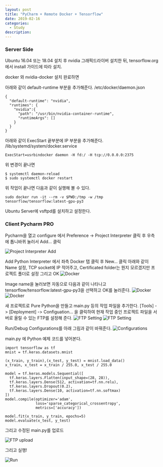 ```yaml
---
layout: post
title: "PyCharm + Remote Docker + Tensorflow"
date: 2019-02-16
categories:
  - Study
description:
---
```


### Server Side
Ubuntu 16.04 또는 18.04 설치 후 nvidia 그래픽드라이버 설치한 뒤,
tensorflow.org 에서 install 가이드에 따라 설치.

docker 와 nvidia-docker 설치 완료하면

아래와 같이 default-runtime 부분을 추가해준다.
/etc/docker/daemon.json

```
{
  "default-runtime": "nvidia",
  "runtimes": {
    "nvidia":{
      "path": "/usr/bin/nvidia-container-runtime",
      "runtimeArgs": []
    }
  }
}
```

아래와 같이 ExecStart 끝부분에 IP 부분을 추가해준다.
/lib/systemd/system/docker.service

```
ExecStart=usrbindocker daemon -H fd:/ -H tcp://0.0.0.0:2375
```

위 변경이 끝나면

```
$ systemctl daemon-reload
$ sudo systemctl docker restart
```

위 작업이 끝나면 다음과 같이 실행해 볼 수 있다.

```
sudo docker run -it --rm -v $PWD:/tmp -w /tmp tensorflow/tensorflow:latest-gpu-py3
```


Ubuntu Server에 vsftpd를 설치하고 설정한다.

### Client Pycharm PRO
Pycharm을 열고 configure 에서 Preference -> Project Interpreter 클릭 후 우측에 톱니바퀴 눌러서 Add... 클릭

![Project Interpreter Add](https://github.com/Yujin-Soft/Yujin-Soft.github.io/raw/master/_screenshots/2019-02-16-003.png "Project Interpreter Add")

Add Python Interpreter 에서 좌측 Docker 탭 클릭 후 New... 클릭
아래와 같이 Name 설정, TCP socket에 IP 적어주고, Certificated folder는 뭔지 모르겠지만 프로젝트 폴더로 설정 그리고 OK
![Docker](https://github.com/Yujin-Soft/Yujin-Soft.github.io/raw/master/_screenshots/2019-02-16-004.png "Docker Setting")

Image name을 눌러보면 자동으로 다음과 같이 나타나고 tensorflow/tensorflow:latest-gpu-py3을 선택하고 OK를 눌러준다.
![Docker](https://github.com/Yujin-Soft/Yujin-Soft.github.io/raw/master/_screenshots/2019-02-16-005.png "Docker Setting")
![Docker](https://github.com/Yujin-Soft/Yujin-Soft.github.io/raw/master/_screenshots/2019-02-16-006.png "Docker Setting")

새 프로젝트로 Pure Python을 만들고 main.py 등의 작업 파일을 추가한다.
[Tools] -> [Deployment] -> Configuation... 을 클릭하여 현재 작업 중인 프로젝트 파일을 서버로 올릴 수 있는 FTP를 설정해 준다.
![FTP Setting](https://github.com/Yujin-Soft/Yujin-Soft.github.io/raw/master/_screenshots/2019-02-16-001.png "FTP Setting")
![FTP Setting](https://github.com/Yujin-Soft/Yujin-Soft.github.io/raw/master/_screenshots/2019-02-16-002.png "FTP Setting")

Run/Debug Configurations를 아래 그림과 같이 바꿔준다.
![Configurations](https://github.com/Yujin-Soft/Yujin-Soft.github.io/raw/master/_screenshots/2019-02-16-009.png "Run/Debug Configurations")

main.py 에 Python 예제 코드를 넣어본다.

```
import tensorflow as tf
mnist = tf.keras.datasets.mnist

(x_train, y_train),(x_test, y_test) = mnist.load_data()
x_train, x_test = x_train / 255.0, x_test / 255.0

model = tf.keras.models.Sequential([
  tf.keras.layers.Flatten(input_shape=(28, 28)),
  tf.keras.layers.Dense(512, activation=tf.nn.relu),
  tf.keras.layers.Dropout(0.2),
  tf.keras.layers.Dense(10, activation=tf.nn.softmax)
])
model.compile(optimizer='adam',
              loss='sparse_categorical_crossentropy',
              metrics=['accuracy'])

model.fit(x_train, y_train, epochs=5)
model.evaluate(x_test, y_test)

```

그리고 수정된 main.py를 업로드

![FTP upload](https://github.com/Yujin-Soft/Yujin-Soft.github.io/raw/master/_screenshots/2019-02-16-007.png "FTP upload")

그리고 실행!

![Run](https://github.com/Yujin-Soft/Yujin-Soft.github.io/raw/master/_screenshots/2019-02-16-008.png "Run")

